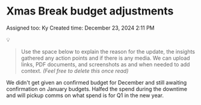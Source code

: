 # Xmas Break budget adjustments

Assigned too: Ky 
Created time: December 23, 2024 2:11 PM

<aside>
💡

> Use the space below to explain the reason for the update, the insights gathered any action points and if there is any media. We can upload links, PDF documents, and screenshots as and when needed to add context. *(Feel free to delete this once read)*
> 
</aside>

We didn't get given an confirmed budget for December and still awaiting confirmation on January budgets. Halfed the spend during the downtime and will pickup comms on what spend is for Q1 in the new year.
